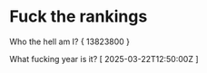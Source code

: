 # Fuck the rankings

Who the hell am I?
{ 13823800 }

What fucking year is it?
[ 2025-03-22T12:50:00Z ]
